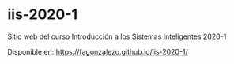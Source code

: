 # iis-2020-1

Sitio web del curso Introducción a los Sistemas Inteligentes 2020-1

Disponible en: https://fagonzalezo.github.io/iis-2020-1/